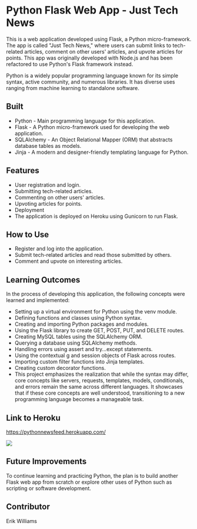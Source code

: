 # Python Flask Web App - Just Tech News

This is a web application developed using Flask, a Python micro-framework. The app is called "Just Tech News," where users can submit links to tech-related articles, comment on other users' articles, and upvote articles for points. This app was originally developed with Node.js and has been refactored to use Python's Flask framework instead.

Python is a widely popular programming language known for its simple syntax, active community, and numerous libraries. It has diverse uses ranging from machine learning to standalone software.

## Built

- Python - Main programming language for this application.
- Flask - A Python micro-framework used for developing the web application.
- SQLAlchemy - An Object Relational Mapper (ORM) that abstracts database tables as models.
- Jinja - A modern and designer-friendly templating language for Python.

## Features

- User registration and login.
- Submitting tech-related articles.
- Commenting on other users' articles.
- Upvoting articles for points.
- Deployment
- The application is deployed on Heroku using Gunicorn to run Flask.

## How to Use

- Register and log into the application.
- Submit tech-related articles and read those submitted by others.
- Comment and upvote on interesting articles.

## Learning Outcomes

In the process of developing this application, the following concepts were learned and implemented:

- Setting up a virtual environment for Python using the venv module.
- Defining functions and classes using Python syntax.
- Creating and importing Python packages and modules.
- Using the Flask library to create GET, POST, PUT, and DELETE routes.
- Creating MySQL tables using the SQLAlchemy ORM.
- Querying a database using SQLAlchemy methods.
- Handling errors using assert and try...except statements.
- Using the contextual g and session objects of Flask across routes.
- Importing custom filter functions into Jinja templates.
- Creating custom decorator functions.
- This project emphasizes the realization that while the syntax may differ, core concepts like servers, requests, templates, models, conditionals, and errors remain the same across different languages. It showcases that if these core concepts are well understood, transitioning to a new programming language becomes a manageable task.

## Link to Heroku

https://pythonnewsfeed.herokuapp.com/

![](./demo.gif)

## Future Improvements

To continue learning and practicing Python, the plan is to build another Flask web app from scratch or explore other uses of Python such as scripting or software development.

## Contributor

Erik Williams
